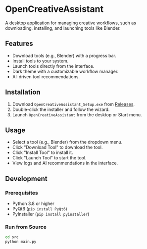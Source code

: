 # OpenCreativeAssistant

A desktop application for managing creative workflows, such as downloading, installing, and launching tools like Blender.

## Features
- Download tools (e.g., Blender) with a progress bar.
- Install tools to your system.
- Launch tools directly from the interface.
- Dark theme with a customizable workflow manager.
- AI-driven tool recommendations.

## Installation
1. Download `OpenCreativeAssistant_Setup.exe` from [Releases](https://github.com/juezhan2026/OpenCreativeAssistant/releases).
2. Double-click the installer and follow the wizard.
3. Launch `OpenCreativeAssistant` from the desktop or Start menu.

## Usage
- Select a tool (e.g., Blender) from the dropdown menu.
- Click "Download Tool" to download the tool.
- Click "Install Tool" to install it.
- Click "Launch Tool" to start the tool.
- View logs and AI recommendations in the interface.

## Development
### Prerequisites
- Python 3.8 or higher
- PyQt6 (`pip install PyQt6`)
- PyInstaller (`pip install pyinstaller`)

### Run from Source
```bash
cd src
python main.py
